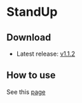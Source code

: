 # StandUp

## Download
* Latest release: [v1.1.2](./apks/kr.ac.kaist.iclab.standup-v1.1.2-debug.apk)

## How to use
See this [page](https://docs.google.com/presentation/d/1WIrMrLpLYE8SFCe-cz-f87Y4TjB_TCkaI8Ae2W8DgB0/edit?usp=sharing)



